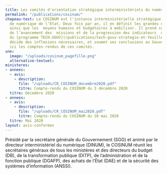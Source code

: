 ```yaml
---
title: Les comités d'orientation stratégique interministériels du numérique (COSINUM)
permalink: "/publications/cosinum/"
chapeau-text: Le COSINUM est l'instance interministérielle stratégique en matière
  de numérique de l’État. Deux fois par an, il en définit les grandes orientations,
  ainsi que les  moyens humains et budgétaires à mobiliser. Il prend connaissance
  de l’avancement des  missions et de la progression des indicateurs  de  pilotage
  du [programme TECH.GOUV](/publications/tech-gouv-strategie-et-feuille-de-route-2019-2021/),
  décide des inflexions nécessaires, et soumet ses conclusions au Gouvernement. Retrouvez
  ici les comptes-rendus de ces comités.
une:
  image: "/uploads/cosinum_pagefille.png"
  alternative-textuel: 
ministeres:
- annees:
  - avis:
    - description: 
      file: "/uploads/CR_COSINUM_decembre2020.pdf"
      titre: Compte-rendu du COSINUM du 3 décembre 2020
  titre: Décembre 2020
- annees:
  - avis:
    - description: 
      file: "/uploads/CR_COSINUM_mai2020.pdf"
      titre: Compte-rendu du COSINUM du 28 mai 2020
  titre: Mai 2020
layout: avis-conformes
---
```


Présidé par la secrétaire générale du Gouvernement (SGG) et animé par le directeur interministériel du numérique (DINUM), le COSINUM réunit les secrétaires généraux de tous les ministères et des directeurs du budget (DB), de la transformation publique (DITP), de l’administration et de la fonction publique (DGAFP), des achats de l’État (DAE) et de la sécurité des systèmes d’information (ANSSI).